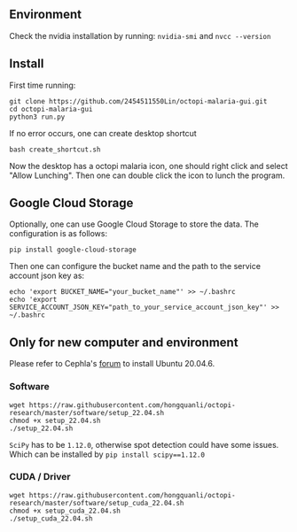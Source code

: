 ## Environment
Check the nvidia installation by running:
`nvidia-smi`
and
`nvcc --version`

## Install

First time running:
```
git clone https://github.com/2454511550Lin/octopi-malaria-gui.git
cd octopi-malaria-gui
python3 run.py
```

If no error occurs, one can create desktop shortcut

``
bash create_shortcut.sh
``

Now the desktop has a octopi malaria icon, one should right click and select "Allow Lunching". Then one can double click the icon to lunch the program.


## Google Cloud Storage

Optionally, one can use Google Cloud Storage to store the data. The configuration is as follows:
```
pip install google-cloud-storage
```
Then one can configure the bucket name and the path to the service account json key as:
```
echo 'export BUCKET_NAME="your_bucket_name"' >> ~/.bashrc
echo 'export SERVICE_ACCOUNT_JSON_KEY="path_to_your_service_account_json_key"' >> ~/.bashrc
```

## Only for new computer and environment

Please refer to Cephla's [forum](https://forum.squid-imaging.org/t/setting-up-a-new-computer-with-ubuntu/41/2) to install Ubuntu 20.04.6.

### Software

```
wget https://raw.githubusercontent.com/hongquanli/octopi-research/master/software/setup_22.04.sh
chmod +x setup_22.04.sh
./setup_22.04.sh
```

`SciPy` has to be `1.12.0`, otherwise spot detection could have some issues. Which can be installed by `pip install scipy==1.12.0`

### CUDA / Driver

```
wget https://raw.githubusercontent.com/hongquanli/octopi-research/master/software/setup_cuda_22.04.sh
chmod +x setup_cuda_22.04.sh
./setup_cuda_22.04.sh
```


